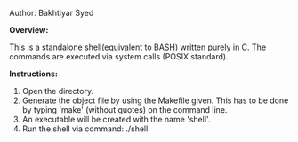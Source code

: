 Author: Bakhtiyar Syed

**Overview:**

This is a standalone shell(equivalent to BASH) written purely in C.
The commands are executed via system calls (POSIX standard).



**Instructions:**

1. Open the directory.
2. Generate the object file by using the Makefile given. This has to be done by typing 'make' (without quotes) on the command line.
3. An executable will be created with the name 'shell'.
4. Run the shell via command: ./shell
